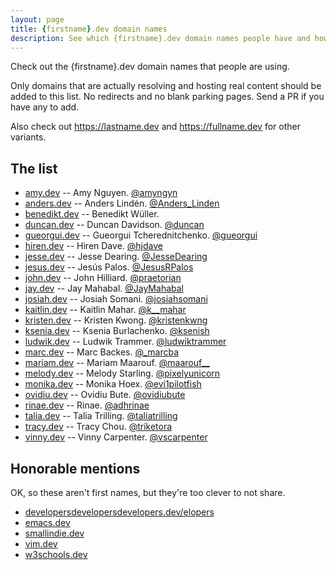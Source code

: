 ```yaml
---
layout: page
title: {firstname}.dev domain names
description: See which {firstname}.dev domain names people have and how they're using them.
---
```


Check out the {firstname}.dev domain names that people are using.

Only domains that are actually resolving and hosting real content should be added to this list. No redirects and no blank parking pages. Send a PR if you have any to add.

Also check out <https://lastname.dev> and <https://fullname.dev> for other variants.

## The list

* [amy.dev](https://amy.dev) -- Amy Nguyen.  [@amyngyn](https://twitter.com/amyngyn)
* [anders.dev](https://anders.dev) -- Anders Lindén.  [@Anders_Linden](https://twitter.com/Anders_Linden)
* [benedikt.dev](https://benedikt.dev) -- Benedikt Wüller.
* [duncan.dev](https://duncan.dev) -- Duncan Davidson.  [@duncan](https://twitter.com/duncan)
* [gueorgui.dev](https://gueorgui.dev) -- Gueorgui Tcherednitchenko.  [@gueorgui](https://twitter.com/gueorgui)
* [hiren.dev](https://hiren.dev) -- Hiren Dave.  [@hjdave](https://twitter.com/hjdave)
* [jesse.dev](https://jesse.dev) -- Jesse Dearing.  [@JesseDearing](https://twitter.com/JesseDearing)
* [jesus.dev](https://jesus.dev) -- Jesús Palos. [@JesusRPalos](https://twitter.com/JesusRPalos)
* [john.dev](https://john.dev) -- John Hilliard.  [@praetorian](https://twitter.com/praetorian)
* [jay.dev](https://jay.dev) -- Jay Mahabal.  [@JayMahabal](https://twitter.com/JayMahabal)
* [josiah.dev](https://josiah.dev) -- Josiah Somani.  [@josiahsomani](https://twitter.com/josiahsomani)
* [kaitlin.dev](https://kaitlin.dev) -- Kaitlin Mahar. [@k__mahar](https://twitter.com/k__mahar)
* [kristen.dev](https://kristen.dev) -- Kristen Kwong. [@kristenkwng](https://twitter.com/kristenkwng)
* [ksenia.dev](https://ksenia.dev) -- Ksenia Burlachenko. [@ksenish](https://twitter.com/ksenish)
* [ludwik.dev](https://ludwik.dev) -- Ludwik Trammer. [@ludwiktrammer](https://twitter.com/ludwiktrammer)
* [marc.dev](https://marc.dev) -- Marc Backes.  [@\_marcba](https://twitter.com/_marcba)
* [mariam.dev](https://mariam.dev) -- Mariam Maarouf. [@maarouf__](https://twitter.com/maarouf__)
* [melody.dev](https://melody.dev) -- Melody Starling.  [@pixelyunicorn](https://twitter.com/pixelyunicorn)
* [monika.dev](https://monika.dev) -- Monika Hoex. [@evi1pilotfish](https://twitter.com/evi1pilotfish)
* [ovidiu.dev](https://ovidiu.dev) -- Ovidiu Bute.  [@ovidiubute](https://twitter.com/ovidiubute)
* [rinae.dev](https://rinae.dev) -- Rinae.  [@adhrinae](https://twitter.com/adhrinae)
* [talia.dev](https://talia.dev) -- Talia Trilling.  [@taliatrilling](https://twitter.com/taliatrilling)
* [tracy.dev](https://tracy.dev) -- Tracy Chou.  [@triketora](https://twitter.com/triketora)
* [vinny.dev](https://vinny.dev) -- Vinny Carpenter.  [@vscarpenter](https://twitter.com/vscarpenter)

## Honorable mentions

OK, so these aren't first names, but they're too clever to not share.

* [developersdevelopersdevelopers.dev/elopers](https://developersdevelopersdevelopers.dev/elopers)
* [emacs.dev](https://emacs.dev)
* [smallindie.dev](https://smallindie.dev)
* [vim.dev](https://vim.dev)
* [w3schools.dev](https://w3schools.dev)
